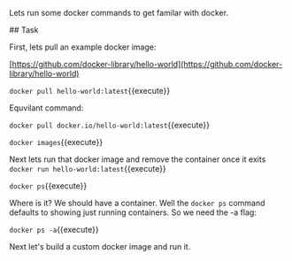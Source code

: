 Lets run some docker commands to get familar with docker.

## Task

First, lets pull an example docker image:

[https://github.com/docker-library/hello-world](https://github.com/docker-library/hello-world)

`docker pull hello-world:latest`{{execute}}

Equvilant command:

`docker pull docker.io/hello-world:latest`{{execute}}

`docker images`{{execute}}

Next lets run that docker image and remove the container once it exits
`docker run hello-world:latest`{{execute}}

`docker ps`{{execute}}

Where is it? We should have a container. Well the `docker ps` command defaults to showing just running containers. So we need the -a flag:

`docker ps -a`{{execute}}

Next let's build a custom docker image and run it.